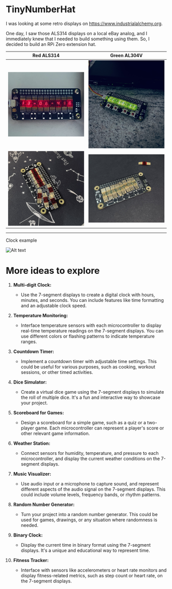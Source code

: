# TinyNumberHat 
I was looking at some retro displays on https://www.industrialalchemy.org.

One day, I saw those ALS314 displays on a local eBay analog, and I immediately knew that I needed to build something using them.
So, I decided to build an RPi Zero extension hat.

<!-- ![Alt text](TinyNumberHat_front.png)

![Alt text](TinyNumberHat_back.png)
  -->
 



Red ALS314         |  Green AL304V 
:-------------------------:|:-------------------------:
<img src="images/IMG_4552.jpeg" width="400"  />  |  <img src="images/IMG_4527.jpeg" width="400"/>
  <img src="images/IMG_4538.jpeg" width="400"/>                                              | <img src="images/IMG_4518.jpeg" width="400"/>
<hr>
Clock example

<p float='left'>
    
 ![Alt text](images/IMG_4529.gif)   
</p>

<!-- # Build  -->


<!--img src="images/IMG_4520.jpeg" width="400"/-->


# More ideas to explore 

1. **Multi-digit Clock:**
   - Use the 7-segment displays to create a digital clock with hours, minutes, and seconds. You can include features like time formatting and an adjustable clock speed.

2. **Temperature Monitoring:**
   - Interface temperature sensors with each microcontroller to display real-time temperature readings on the 7-segment displays. You can use different colors or flashing patterns to indicate temperature ranges.

3. **Countdown Timer:**
   - Implement a countdown timer with adjustable time settings. This could be useful for various purposes, such as cooking, workout sessions, or other timed activities.

4. **Dice Simulator:**
   - Create a virtual dice game using the 7-segment displays to simulate the roll of multiple dice. It's a fun and interactive way to showcase your project.

5. **Scoreboard for Games:**
   - Design a scoreboard for a simple game, such as a quiz or a two-player game. Each microcontroller can represent a player's score or other relevant game information.

6. **Weather Station:**
   - Connect sensors for humidity, temperature, and pressure to each microcontroller, and display the current weather conditions on the 7-segment displays.

7. **Music Visualizer:**
   - Use audio input or a microphone to capture sound, and represent different aspects of the audio signal on the 7-segment displays. This could include volume levels, frequency bands, or rhythm patterns.

8. **Random Number Generator:**
   - Turn your project into a random number generator. This could be used for games, drawings, or any situation where randomness is needed.

9. **Binary Clock:**
   - Display the current time in binary format using the 7-segment displays. It's a unique and educational way to represent time.

10. **Fitness Tracker:**
    - Interface with sensors like accelerometers or heart rate monitors and display fitness-related metrics, such as step count or heart rate, on the 7-segment displays.

